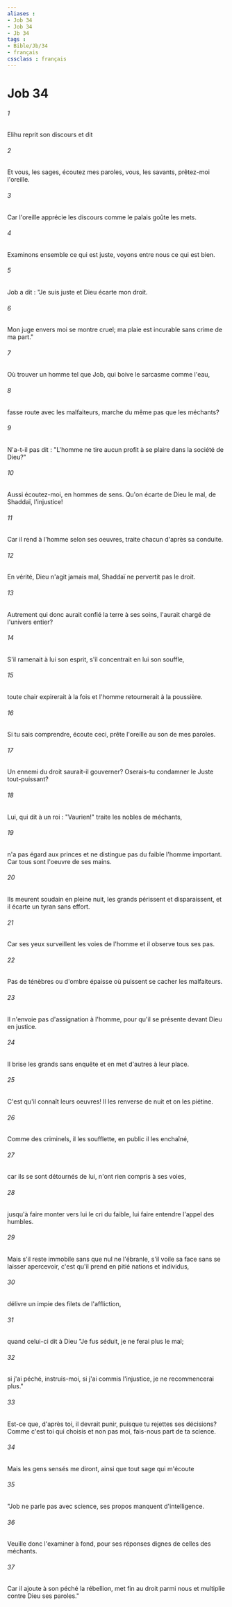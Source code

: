 ```yaml
---
aliases : 
- Job 34
- Job 34
- Jb 34
tags : 
- Bible/Jb/34
- français
cssclass : français
---
```


# Job 34

###### 1
Elihu reprit son discours et dit
###### 2
Et vous, les sages, écoutez mes paroles, vous, les savants, prêtez-moi l'oreille.
###### 3
Car l'oreille apprécie les discours comme le palais goûte les mets.
###### 4
Examinons ensemble ce qui est juste, voyons entre nous ce qui est bien.
###### 5
Job a dit : "Je suis juste et Dieu écarte mon droit.
###### 6
Mon juge envers moi se montre cruel; ma plaie est incurable sans crime de ma part."
###### 7
Où trouver un homme tel que Job, qui boive le sarcasme comme l'eau,
###### 8
fasse route avec les malfaiteurs, marche du même pas que les méchants?
###### 9
N'a-t-il pas dit : "L'homme ne tire aucun profit à se plaire dans la société de Dieu?"
###### 10
Aussi écoutez-moi, en hommes de sens. Qu'on écarte de Dieu le mal, de Shaddaï, l'injustice!
###### 11
Car il rend à l'homme selon ses oeuvres, traite chacun d'après sa conduite.
###### 12
En vérité, Dieu n'agit jamais mal, Shaddaï ne pervertit pas le droit.
###### 13
Autrement qui donc aurait confié la terre à ses soins, l'aurait chargé de l'univers entier?
###### 14
S'il ramenait à lui son esprit, s'il concentrait en lui son souffle,
###### 15
toute chair expirerait à la fois et l'homme retournerait à la poussière.
###### 16
Si tu sais comprendre, écoute ceci, prête l'oreille au son de mes paroles.
###### 17
Un ennemi du droit saurait-il gouverner? Oserais-tu condamner le Juste tout-puissant?
###### 18
Lui, qui dit à un roi : "Vaurien!" traite les nobles de méchants,
###### 19
n'a pas égard aux princes et ne distingue pas du faible l'homme important. Car tous sont l'oeuvre de ses mains.
###### 20
Ils meurent soudain en pleine nuit, les grands périssent et disparaissent, et il écarte un tyran sans effort.
###### 21
Car ses yeux surveillent les voies de l'homme et il observe tous ses pas.
###### 22
Pas de ténèbres ou d'ombre épaisse où puissent se cacher les malfaiteurs.
###### 23
Il n'envoie pas d'assignation à l'homme, pour qu'il se présente devant Dieu en justice.
###### 24
Il brise les grands sans enquête et en met d'autres à leur place.
###### 25
C'est qu'il connaît leurs oeuvres! Il les renverse de nuit et on les piétine.
###### 26
Comme des criminels, il les soufflette, en public il les enchaîné,
###### 27
car ils se sont détournés de lui, n'ont rien compris à ses voies,
###### 28
jusqu'à faire monter vers lui le cri du faible, lui faire entendre l'appel des humbles.
###### 29
Mais s'il reste immobile sans que nul ne l'ébranle, s'il voile sa face sans se laisser apercevoir, c'est qu'il prend en pitié nations et individus,
###### 30
délivre un impie des filets de l'affliction,
###### 31
quand celui-ci dit à Dieu "Je fus séduit, je ne ferai plus le mal;
###### 32
si j'ai péché, instruis-moi, si j'ai commis l'injustice, je ne recommencerai plus."
###### 33
Est-ce que, d'après toi, il devrait punir, puisque tu rejettes ses décisions? Comme c'est toi qui choisis et non pas moi, fais-nous part de ta science.
###### 34
Mais les gens sensés me diront, ainsi que tout sage qui m'écoute
###### 35
"Job ne parle pas avec science, ses propos manquent d'intelligence.
###### 36
Veuille donc l'examiner à fond, pour ses réponses dignes de celles des méchants.
###### 37
Car il ajoute à son péché la rébellion, met fin au droit parmi nous et multiplie contre Dieu ses paroles."
